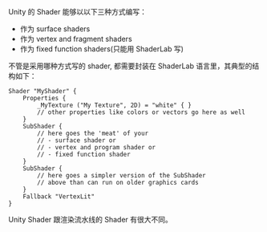 Unity 的 Shader 能够以以下三种方式编写：
- 作为 surface shaders
- 作为 vertex and fragment shaders
- 作为 fixed function shaders(只能用 ShaderLab 写)

不管是采用哪种方式写的 shader, 都需要封装在 ShaderLab 语言里，其典型的结构如下：

```
Shader "MyShader" {
    Properties {
        _MyTexture ("My Texture", 2D) = "white" { }
        // other properties like colors or vectors go here as well
    }
    SubShader {
        // here goes the 'meat' of your
        // - surface shader or
        // - vertex and program shader or
        // - fixed function shader
    }
    SubShader {
        // here goes a simpler version of the SubShader
        // above than can run on older graphics cards
    }
    Fallback "VertexLit"
}
```

Unity Shader 跟渲染流水线的 Shader 有很大不同。